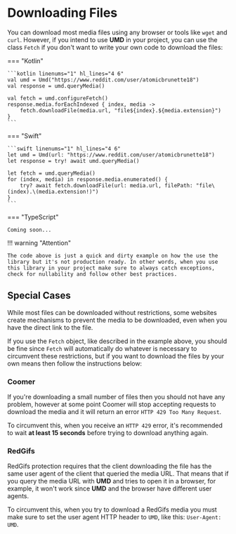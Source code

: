# Downloading Files

You can download most media files using any browser or tools like `wget` and `curl`. However, if you intend to use **UMD** in your project, you can use the class `Fetch` if you don't want to write your own code to download the files:

=== "Kotlin"

    ```kotlin linenums="1" hl_lines="4 6"
    val umd = Umd("https://www.reddit.com/user/atomicbrunette18")
    val response = umd.queryMedia()

    val fetch = umd.configureFetch()
    response.media.forEachIndexed { index, media ->
        fetch.downloadFile(media.url, "file${index}.${media.extension}")
    }
    ```

=== "Swift"

    ```swift linenums="1" hl_lines="4 6"
    let umd = Umd(url: "https://www.reddit.com/user/atomicbrunette18")
    let response = try! await umd.queryMedia()

    let fetch = umd.queryMedia()
    for (index, media) in response.media.enumerated() {
        try? await fetch.downloadFile(url: media.url, filePath: "file\(index).\(media.extension!)")
    }
    ```

=== "TypeScript"

    Coming soon...

!!! warning "Attention"

    The code above is just a quick and dirty example on how the use the library but it's not production ready. In other words, when you use this library in your project make sure to always catch exceptions, check for nullability and follow other best practices.

## Special Cases

While most files can be downloaded without restrictions, some websites create mechanisms to prevent the media to be downloaded, even when you have the direct link to the file.

If you use the `Fetch` object, like described in the example above, you should be fine since `Fetch` will automatically do whatever is necessary to circumvent these restrictions, but if you want to download the files by your own means then follow the instructions below:

### Coomer

If you're downloading a small number of files then you should not have any problem, however at some point Coomer will stop accepting requests to download the media and it will return an error `HTTP 429 Too Many Request`.

To circumvent this, when you receive an `HTTP 429` error, it's recommended to wait **at least 15 seconds** before trying to download anything again.

### RedGifs

RedGifs protection requires that the client downloading the file has the same user agent of the client that queried the media URL. That means that if you query the media URL with **UMD** and tries to open it in a browser, for example, it won't work since **UMD** and the browser have different user agents.

To circumvent this, when you try to download a RedGifs media you must make sure to set the user agent HTTP header to `UMD`, like this: `User-Agent: UMD`.
